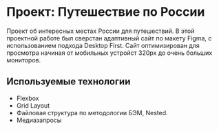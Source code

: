 # Проект: Путешествие по России

Проект об интересных местах России для путешествий. 
В этой проектной работе был сверстан адаптивный сайт по макету Figma, с использованием подхода Desktop First.
Сайт оптимизирован для просмотра начиная от мобильных устройст 320px до очень больших мониторов.

## Используемые технологии

* Flexbox
* Grid Layout
* Файловая структура по методологии БЭМ, Nested.
* Медиазапросы
